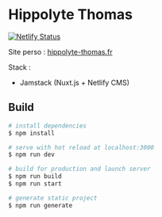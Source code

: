 # Hippolyte Thomas
[![Netlify Status](https://api.netlify.com/api/v1/badges/d3f3a85d-d0ec-44e1-81e8-c23770e8a972/deploy-status)](https://app.netlify.com/sites/hippolyte-thomas/deploys)

Site perso : [hippolyte-thomas.fr](https://hippolyte-thomas.fr/)

Stack :
- Jamstack (Nuxt.js + Netlify CMS)

## Build

```bash
# install dependencies
$ npm install

# serve with hot reload at localhost:3000
$ npm run dev

# build for production and launch server
$ npm run build
$ npm run start

# generate static project
$ npm run generate
```
